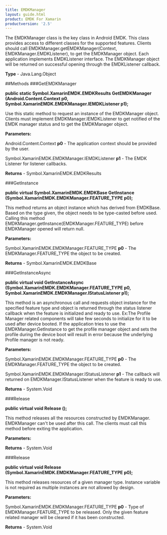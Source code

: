```yaml
---
title: EMDKManager
layout: guide.html
product: EMDK For Xamarin 
productversion: '2.5' 
---
```

The EMDKManager class is the key class in Android EMDK. This class provides access to different classes for the supported features. Clients should call EMDKManager.getEMDKManager(Context, EMDKManager.EMDKListener), to get the EMDKManager object. Each application implements EMDKListener interface. The EMDKManager object will be returned on successful opening through the EMDKListener callback.
  

**Type** - Java.Lang.Object

##Methods
###GetEMDKManager

**public static Symbol.XamarinEMDK.EMDKResults GetEMDKManager (Android.Content.Context p0, Symbol.XamarinEMDK.EMDKManager.IEMDKListener p1);**

Use this static method to request an instance of the EMDKManager object. Clients must implement EMDKManager.IEMDKListener to get notified of the EMDK manager status and to get the EMDKManager object.
        

**Parameters:**

Android.Content.Context **p0**  - The application context should be provided by the user.

Symbol.XamarinEMDK.EMDKManager.IEMDKListener **p1**  - The EMDK Listener for listener callbacks.

**Returns** - Symbol.XamarinEMDK.EMDKResults

###GetInstance

**public virtual Symbol.XamarinEMDK.EMDKBase GetInstance (Symbol.XamarinEMDK.EMDKManager.FEATURE_TYPE p0);**

This method returns an object instance which has derived from EMDKBase. Based on the type given, the object needs to be type-casted before used. Calling this method EMDKManager.getInstance(EMDKManager.FEATURE_TYPE) before EMDKManager opened will return null.
        

**Parameters:**

Symbol.XamarinEMDK.EMDKManager.FEATURE_TYPE **p0**  - The EMDKManager.FEATURE_TYPE the object to be created.

**Returns** - Symbol.XamarinEMDK.EMDKBase

###GetInstanceAsync

**public virtual void GetInstanceAsync (Symbol.XamarinEMDK.EMDKManager.FEATURE_TYPE p0, Symbol.XamarinEMDK.EMDKManager.IStatusListener p1);**

This method is an asynchronous call and requests object instance for the specified feature type and object is returned through the status listener callback when the feature is initialized and ready to use. Ex:The Profile Manager related components will take few seconds to initialize for it to be used after device booted. If the application tries to use the EMDKManager.GetInstance to get the profile manager object and sets the profile during the device boot will result in error because the underlying Profile manager is not ready.

**Parameters:**

Symbol.XamarinEMDK.EMDKManager.FEATURE_TYPE **p0**  - The EMDKManager.FEATURE_TYPE the object to be created.

Symbol.XamarinEMDK.EMDKManager.IStatusListener **p1**  - The callback will returned on EMDKManager.IStatusListener when the feature is ready to use.

**Returns** - System.Void

###Release

**public virtual void Release ();**

This method releases all the resources constructed by EMDKManager. EMDKManager can't be used after this call. The clients must call this method before exiting the application.
        

**Parameters:**

**Returns** - System.Void

###Release

**public virtual void Release (Symbol.XamarinEMDK.EMDKManager.FEATURE_TYPE p0);**

This method releases resources of a given manager type. Instance variable is not required as multiple instances are not allowed by design.
       

**Parameters:**

Symbol.XamarinEMDK.EMDKManager.FEATURE_TYPE **p0**  - Type of EMDKManager.FEATURE_TYPE to be released. Only the given feature related manager will be cleared if it has been constructed.

**Returns** - System.Void

